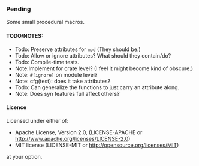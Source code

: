 ### Pending

Some small procedural macros.

#### TODO/NOTES:

 - Todo: Preserve attributes for `mod` (They should be.)
 - Todo: Allow or ignore attributes? What should they contain/do?
 - Todo: Compile-time tests.
 - Note:Implement for crate level? (I feel it might become kind of obscure.)
 - Note: `#[ignore]` on module level?
 - Note: cfg(test): does it take attributes?
 - Todo: Can generalize the functions to just carry an attribute along.
 - Note: Does syn features full affect others?
 
#### Licence

Licensed under either of:
 
 - Apache License, Version 2.0, (LICENSE-APACHE or http://www.apache.org/licenses/LICENSE-2.0)
 - MIT license (LICENSE-MIT or http://opensource.org/licenses/MIT)
 
at your option.